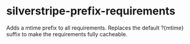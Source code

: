 # silverstripe-prefix-requirements
Adds a mtime prefix to all requirements. Replaces the default ?{mtime} suffix to make the requirements fully cacheable.
